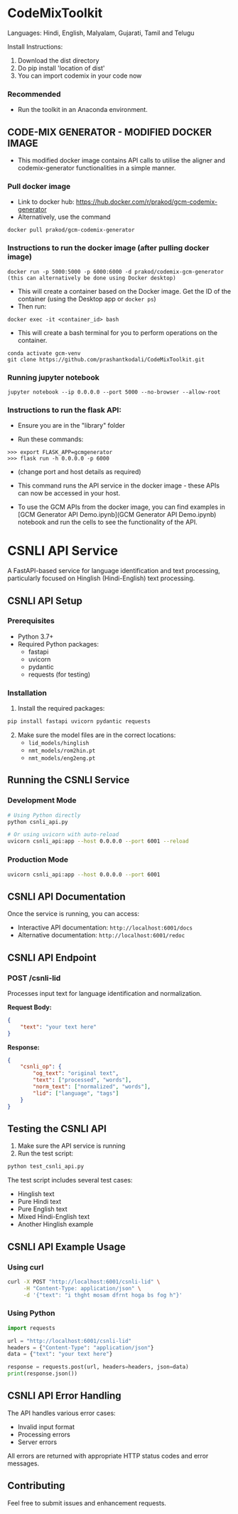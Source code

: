 # CodeMixToolkit
Languages: Hindi, English, Malyalam, Gujarati, Tamil and Telugu

Install Instructions:
1. Download the dist directory
2. Do pip install 'location of dist'
3. You can import codemix in your code now

### Recommended
- Run the toolkit in an Anaconda environment.

## CODE-MIX GENERATOR - MODIFIED DOCKER IMAGE

- This modified docker image contains API calls to utilise the aligner and codemix-generator functionalities in a simple manner.

### Pull docker image

- Link to docker hub: https://hub.docker.com/r/prakod/gcm-codemix-generator
- Alternatively, use the command 
```
docker pull prakod/gcm-codemix-generator
```

### Instructions to run the docker image (after pulling docker image)
```
docker run -p 5000:5000 -p 6000:6000 -d prakod/codemix-gcm-generator (this can alternatively be done using Docker desktop)
```
- This will create a container based on the Docker image. Get the ID of the container (using the Desktop app or `docker ps`)
- Then run:
```
docker exec -it <container_id> bash
```
- This will create a bash terminal for you to perform operations on the container.
```
conda activate gcm-venv
git clone https://github.com/prashantkodali/CodeMixToolkit.git
```

### Running jupyter notebook

```
jupyter notebook --ip 0.0.0.0 --port 5000 --no-browser --allow-root
```

### Instructions to run the flask API: 

- Ensure you are in the "library" folder

- Run these commands:
 ```
 >>> export FLASK_APP=gcmgenerator
 >>> flask run -h 0.0.0.0 -p 6000
 ```
- (change port and host details as required)

- This command runs the API service in the docker image - these APIs can now be accessed in your host.

- To use the GCM APIs from the docker image, you can find examples in [GCM Generator API Demo.ipynb](GCM Generator API Demo.ipynb) notebook and run the cells to see the functionality of the API.



# CSNLI API Service

A FastAPI-based service for language identification and text processing, particularly focused on Hinglish (Hindi-English) text processing.

## CSNLI API Setup

### Prerequisites
- Python 3.7+
- Required Python packages:
  - fastapi
  - uvicorn
  - pydantic
  - requests (for testing)

### Installation

1. Install the required packages:
```bash
pip install fastapi uvicorn pydantic requests
```

2. Make sure the model files are in the correct locations:
   - `lid_models/hinglish`
   - `nmt_models/rom2hin.pt`
   - `nmt_models/eng2eng.pt`

## Running the CSNLI Service

### Development Mode
```bash
# Using Python directly
python csnli_api.py

# Or using uvicorn with auto-reload
uvicorn csnli_api:app --host 0.0.0.0 --port 6001 --reload
```

### Production Mode
```bash
uvicorn csnli_api:app --host 0.0.0.0 --port 6001
```

## CSNLI API Documentation

Once the service is running, you can access:
- Interactive API documentation: `http://localhost:6001/docs`
- Alternative documentation: `http://localhost:6001/redoc`

## CSNLI API Endpoint

### POST /csnli-lid
Processes input text for language identification and normalization.

**Request Body:**
```json
{
    "text": "your text here"
}
```

**Response:**
```json
{
    "csnli_op": {
        "og_text": "original text",
        "text": ["processed", "words"],
        "norm_text": ["normalized", "words"],
        "lid": ["language", "tags"]
    }
}
```

## Testing the CSNLI API

1. Make sure the API service is running
2. Run the test script:
```bash
python test_csnli_api.py
```

The test script includes several test cases:
- Hinglish text
- Pure Hindi text
- Pure English text
- Mixed Hindi-English text
- Another Hinglish example

## CSNLI API Example Usage

### Using curl
```bash
curl -X POST "http://localhost:6001/csnli-lid" \
     -H "Content-Type: application/json" \
     -d '{"text": "i thght mosam dfrnt hoga bs fog h"}'
```

### Using Python
```python
import requests

url = "http://localhost:6001/csnli-lid"
headers = {"Content-Type": "application/json"}
data = {"text": "your text here"}

response = requests.post(url, headers=headers, json=data)
print(response.json())
```

## CSNLI API Error Handling

The API handles various error cases:
- Invalid input format
- Processing errors
- Server errors

All errors are returned with appropriate HTTP status codes and error messages.

## Contributing

Feel free to submit issues and enhancement requests.
